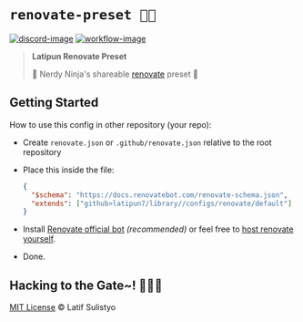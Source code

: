 # `renovate-preset 🥷💅`

[![discord-image]][discord-url]
[![workflow-image]][workflow-url]

> **Latipun Renovate Preset**
>
> 🥷 Nerdy Ninja's shareable [renovate](https://docs.renovatebot.com/config-presets/) preset 💅

## Getting Started

How to use this config in other repository (your repo):

- Create `renovate.json` or `.github/renovate.json` relative to the root repository
- Place this inside the file:

  ```json
  {
    "$schema": "https://docs.renovatebot.com/renovate-schema.json",
    "extends": ["github>latipun7/library//configs/renovate/default"]
  }
  ```

- Install [Renovate official bot](https://github.com/marketplace/renovate) _(recommended)_ or feel free to [host renovate yourself](https://docs.renovatebot.com/getting-started/running/).

- Done.

## Hacking to the Gate~! 🧑‍💻🎶

[MIT License][license-url] © Latif Sulistyo

<!-- Variables -->

[discord-image]: https://img.shields.io/discord/758271814153011201?label=Developers%20Indonesia&logo=discord&style=flat-square
[discord-url]: https://discord.gg/njSj2Nq "Chat and discuss at Developers Indonesia"
[workflow-image]: https://img.shields.io/github/workflow/status/latipun7/library/%E2%9A%99%20CI%2FCD%20%F0%9F%9A%80?label=CI%2FCD&logo=github%20actions&style=flat-square
[workflow-url]: https://github.com/latipun7/library/actions "GitHub Actions"
[license-url]: https://github.com/latipun7/library/blob/main/license "MIT License"

